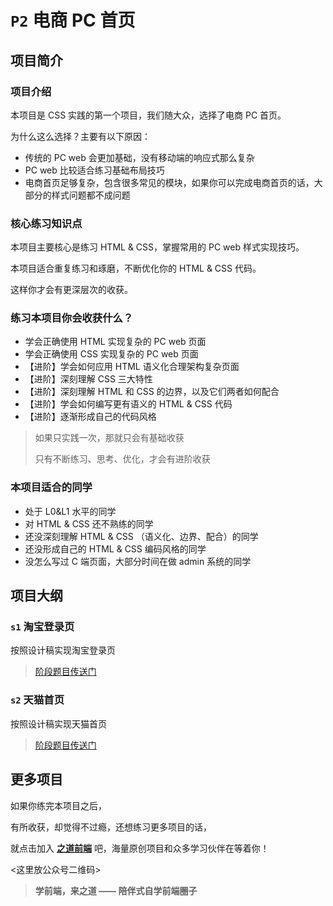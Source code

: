 # `P2` 电商 PC 首页

## 项目简介

### 项目介绍

本项目是 CSS 实践的第一个项目，我们随大众，选择了电商 PC 首页。

为什么这么选择？主要有以下原因：

- 传统的 PC web 会更加基础，没有移动端的响应式那么复杂
- PC web 比较适合练习基础布局技巧
- 电商首页足够复杂，包含很多常见的模块，如果你可以完成电商首页的话，大部分的样式问题都不成问题

### 核心练习知识点

本项目主要核心是练习 HTML & CSS，掌握常用的 PC web 样式实现技巧。

本项目适合重复练习和琢磨，不断优化你的 HTML & CSS 代码。

这样你才会有更深层次的收获。

### 练习本项目你会收获什么？

- 学会正确使用 HTML 实现复杂的 PC web 页面
- 学会正确使用 CSS 实现复杂的 PC web 页面
- 【进阶】学会如何应用 HTML 语义化合理架构复杂页面
- 【进阶】深刻理解 CSS 三大特性
- 【进阶】深刻理解 HTML 和 CSS 的边界，以及它们两者如何配合
- 【进阶】学会如何编写更有语义的 HTML & CSS 代码
- 【进阶】逐渐形成自己的代码风格

> 如果只实践一次，那就只会有基础收获
>
> 只有不断练习、思考、优化，才会有进阶收获

### 本项目适合的同学

- 处于 L0&L1 水平的同学
- 对 HTML & CSS 还不熟练的同学
- 还没深刻理解 HTML & CSS （语义化、边界、配合）的同学
- 还没形成自己的 HTML & CSS 编码风格的同学
- 没怎么写过 C 端页面，大部分时间在做 admin 系统的同学

## 项目大纲

### `s1` 淘宝登录页

按照设计稿实现淘宝登录页

> [阶段题目传送门](./s1/)

### `s2` 天猫首页

按照设计稿实现天猫首页

> [阶段题目传送门](./s2/)

## 更多项目

如果你练完本项目之后，

有所收获，却觉得不过瘾，还想练习更多项目的话，

就点击加入 [**之道前端**](这里放推广知识库首页) 吧，海量原创项目和众多学习伙伴在等着你！

<这里放公众号二维码>

> **学前端，来之道 —— 陪伴式自学前端圈子**